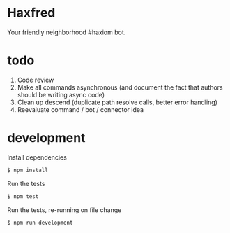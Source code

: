 Haxfred
======

Your friendly neighborhood #haxiom bot.

# todo
1. Code review
2. Make all commands asynchronous (and document the fact that authors should be writing async code)
3. Clean up descend (duplicate path resolve calls, better error handling)
4. Reevaluate command / bot / connector idea

# development

Install dependencies

```bash
$ npm install
```

Run the tests

```bash
$ npm test
```

Run the tests, re-running on file change

```bash
$ npm run development
```

